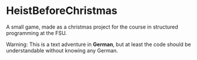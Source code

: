 # HeistBeforeChristmas
A small game, made as a christmas project for the course in structured programming at the FSU.

Warning: This is a text adventure in **German**, but at least the code should be understandable without knowing any German.
